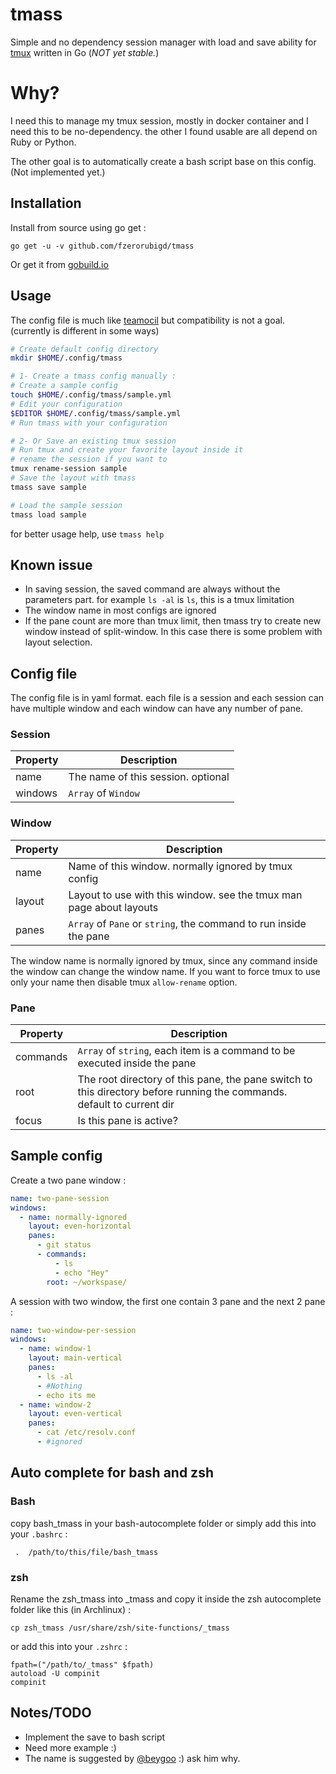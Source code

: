 # tmass

Simple and no dependency session manager with load and save ability for [tmux](http://tmux.sourceforge.net/) written in Go (*NOT yet stable.*)

# Why?

I need this to manage my tmux session, mostly in docker container and I need this to be no-dependency. the other I found usable are all depend on Ruby or Python.

The other goal is to automatically create a bash script base on this config. (Not implemented yet.)

## Installation

Install from source using go get :

```go get -u -v github.com/fzerorubigd/tmass```

Or get it from [gobuild.io](http://gobuild.io/github.com/fzerorubigd/tmass)

## Usage

The config file is much like [teamocil](http://www.teamocil.com/ ) but compatibility is not a goal. (currently is different in some ways)

```bash
# Create default config directory
mkdir $HOME/.config/tmass

# 1- Create a tmass config manually :
# Create a sample config
touch $HOME/.config/tmass/sample.yml
# Edit your configuration
$EDITOR $HOME/.config/tmass/sample.yml
# Run tmass with your configuration

# 2- Or Save an existing tmux session
# Run tmux and create your favorite layout inside it
# rename the session if you want to
tmux rename-session sample
# Save the layout with tmass
tmass save sample

# Load the sample session
tmass load sample
```

for better usage help, use ```tmass help```

## Known issue
 - In saving session, the saved command are always without the parameters part. for example `ls -al` is `ls`, this is a tmux limitation
 - The window name in most configs are ignored
 - If the pane count are more than tmux limit, then tmass try to create new window instead of split-window. In this case there is some problem with layout selection. 

## Config file

The config file is in yaml format. each file is a session and each session can have multiple window and each window can have any number of pane.

### Session

| Property | Description |
| ---------| ------------|
| name | The name of this session. optional|
| windows| `Array` of `Window` |

### Window

| Property | Description |
| ---------| ------------|
| name | Name of this window. normally ignored by tmux config|
| layout| Layout to use with this window. see the tmux man page about layouts |
| panes | `Array` of `Pane` or `string`, the command to run inside the pane|

The window name is normally ignored by tmux, since any command inside the window can change the window name. If you want to force tmux to use only your name then disable tmux `allow-rename` option.

### Pane

| Property | Description |
| ---------| ------------|
| commands | `Array` of `string`, each item is a command to be executed inside the pane |
| root | The root directory of this pane, the pane switch to this directory before running the commands. default to current dir|
| focus| Is this pane is active?|

## Sample config

Create a two pane window :

```yml
name: two-pane-session
windows:
  - name: normally-ignored
    layout: even-horizontal
    panes:
      - git status
      - commands:
          - ls
          - echo "Hey"
        root: ~/workspase/
```

A session with two window, the first one contain 3 pane and the next 2 pane :
```yml
name: two-window-per-session
windows:
  - name: window-1
    layout: main-vertical
    panes:
      - ls -al
      - #Nothing
      - echo its me
  - name: window-2
    layout: even-vertical
    panes:
      - cat /etc/resolv.conf
      - #ignored
```

## Auto complete for bash and zsh 

### Bash

copy bash_tmass in your bash-autocomplete folder or simply add this into your `.bashrc` :

``` .  /path/to/this/file/bash_tmass```

### zsh

Rename the zsh_tmass into _tmass and copy it inside the zsh autocomplete folder like this (in Archlinux) :
```
cp zsh_tmass /usr/share/zsh/site-functions/_tmass
```

or add this into your `.zshrc` :

```
fpath=("/path/to/_tmass" $fpath)
autoload -U compinit
compinit
```

## Notes/TODO

 * Implement the save to bash script
 * Need more example :)
 * The name is suggested by [@beygoo](https://twitter.com/beygoo) :) ask him why.
